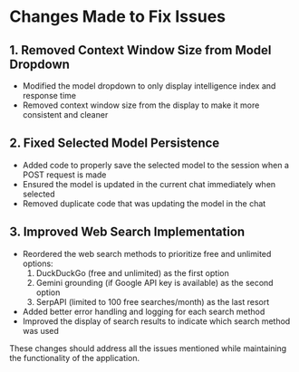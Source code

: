 # Changes Made to Fix Issues

## 1. Removed Context Window Size from Model Dropdown

- Modified the model dropdown to only display intelligence index and response time
- Removed context window size from the display to make it more consistent and cleaner

## 2. Fixed Selected Model Persistence

- Added code to properly save the selected model to the session when a POST request is made
- Ensured the model is updated in the current chat immediately when selected
- Removed duplicate code that was updating the model in the chat

## 3. Improved Web Search Implementation

- Reordered the web search methods to prioritize free and unlimited options:
  1. DuckDuckGo (free and unlimited) as the first option
  2. Gemini grounding (if Google API key is available) as the second option
  3. SerpAPI (limited to 100 free searches/month) as the last resort
- Added better error handling and logging for each search method
- Improved the display of search results to indicate which search method was used

These changes should address all the issues mentioned while maintaining the functionality of the application.